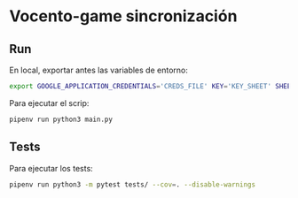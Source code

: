 # Vocento-game sincronización

## Run

En local, exportar antes las variables de entorno:
```bash
export GOOGLE_APPLICATION_CREDENTIALS='CREDS_FILE' KEY='KEY_SHEET' SHEET_CREDENTIALS_FILE='SPREADHEET_CREDENTIALS_FILE'
```

Para ejecutar el scrip:
```bash
pipenv run python3 main.py
```

## Tests

Para ejecutar los tests:
```bash
pipenv run python3 -m pytest tests/ --cov=. --disable-warnings
```
